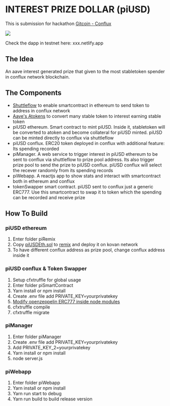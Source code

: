 # INTEREST PRIZE DOLLAR (piUSD)

This is submission for hackathon [Gitcoin - Conflux](https://gitcoin.co/issue/Conflux-Chain/gitcoin-bounties/1/100023997)

[![](http://img.youtube.com/vi/6YarK1sfIvY/0.jpg)](http://www.youtube.com/watch?v=6YarK1sfIvY "Prize Interest Dollar - Gitcoin Conflux Aave Hackathon")

Check the dapp in testnet here: xxx.netlify.app

## The Idea

An aave interest generated prize that given to the most stabletoken spender in conflux network blockchain.

## The Components

- [Shuttleflow](https://conflux-dev.github.io/conflux-dex-docs/shuttleflow/) to enable smartcontract in ethereum to send token to address in conflux network
- [Aave's Atokens](https://aave.com/aTokens/) to convert many stable token to interest earning stable token
- piUSD ethereum. Smart contract to mint piUSD. Inside it, stabletoken will be converted to atoken and become collateral for piUSD minted. piUSD can be minted directly to conflux via shuttleflow
- piUSD conflux. ERC20 token deployed in conflux with additional feature: Its spending recorded
- piManager. A web service to trigger interest in piUSD ethereum to be sent to conflux via shuttleflow to prize pool address. Its also trigger prize pool to send the prize to piUSD conflux. piUSD conflux will select the recever randomly from its spending records
- piWebapp. A reactjs app to show stats and interact with smartcontract both in ethereum and conflux
- tokenSwapper smart contract. piUSD sent to conflux just a generic ERC777. Use this smartcontract to swap it to token which the spending can be recorded and receive prize

## How To Build

### piUSD ethereum

1.  Enter folder piRemix
2.  Copy [piUSDEth.sol](https://github.com/leledumbo549/interest-prize-dollar/blob/main/piRemix/piUSDEth.sol) to [remix](https://remix.ethereum.org) and deploy it on kovan network
3.  To have different conflux address as prize pool, change conflux address inside it

### piUSD conflux & Token Swapper

1.  Setup cfxtruffle for global usage
2.  Enter folder piSmartContract
3.  Yarn install or npm install
4.  Create .env file add PRIVATE_KEY=yourprivatekey
5.  [Modify openzeppelin ERC777 inside node modules](https://github.com/leledumbo549/interest-prize-dollar/blob/main/piSmartContract/hack_for_conflux_erc777.txt)
6.  cfxtruffle compile
7.  cfxtruffle migrate

### piManager

1.  Enter folder piManager
2.  Create .env file add PRIVATE_KEY=yourprivatekey
3.  Add PRIVATE_KEY_2=yourprivatekey
4.  Yarn install or npm install
5.  node server.js

### piWebapp

1.  Enter folder piWebapp
2.  Yarn install or npm install
3.  Yarn run start to debug
4.  Yarn run build to build release version
